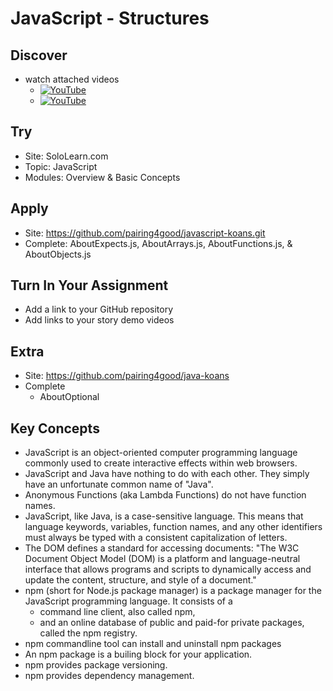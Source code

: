 # JavaScript - Structures

## Discover
-  watch attached videos
	- [![YouTube](https://i.ytimg.com/vi/Mxu04RMBTcw/default.jpg)](https://www.youtube.com/watch?v=Mxu04RMBTcw)
	- [![YouTube](https://i.ytimg.com/vi/ZNbFagCBlwo/default.jpg)](https://www.youtube.com/watch?v=ZNbFagCBlwo)

## Try
- Site: SoloLearn.com
- Topic: JavaScript
- Modules: Overview & Basic Concepts

## Apply
- Site: https://github.com/pairing4good/javascript-koans.git
- Complete: AboutExpects.js, AboutArrays.js, AboutFunctions.js, & AboutObjects.js

## Turn In Your Assignment
- Add a link to your GitHub repository
- Add links to your story demo videos

## Extra
- Site: https://github.com/pairing4good/java-koans
- Complete
  - AboutOptional

## Key Concepts
- JavaScript is an object-oriented computer programming language commonly used to create interactive effects within web browsers.
- JavaScript and Java have nothing to do with each other.  They simply have an unfortunate common name of "Java".
- Anonymous Functions (aka Lambda Functions) do not have function names.
- JavaScript, like Java, is a case-sensitive language. This means that language keywords, variables, function names, and any other identifiers must always be typed with a consistent capitalization of letters.
- The DOM defines a standard for accessing documents: "The W3C Document Object Model (DOM) is a platform and language-neutral interface that allows programs and scripts to dynamically access and update the content, structure, and style of a document."
- npm (short for Node.js package manager) is a package manager for the JavaScript programming language. It consists of a 
     - command line client, also called npm, 
     - and an online database of public and paid-for private packages, called the npm registry.
- npm commandline tool can install and uninstall npm packages
- An npm package is a builing block for your application.
- npm provides package versioning.
- npm provides dependency management.
